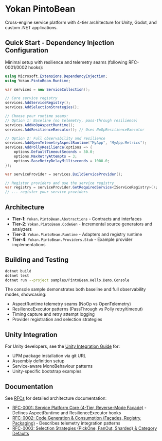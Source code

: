 # Yokan PintoBean

Cross-engine service platform with 4-tier architecture for Unity, Godot, and custom .NET applications.

## Quick Start - Dependency Injection Configuration

Minimal setup with resilience and telemetry seams (following RFC-0001/0002 hooks):

```csharp
using Microsoft.Extensions.DependencyInjection;
using Yokan.PintoBean.Runtime;

var services = new ServiceCollection();

// Core service registry
services.AddServiceRegistry();
services.AddSelectionStrategies();

// Choose your runtime seams:
// Option 1: Baseline (no telemetry, pass-through resilience)
services.AddNoOpAspectRuntime();
services.AddResilienceExecutor(); // Uses NoOpResilienceExecutor

// Option 2: Full observability and resilience
services.AddOpenTelemetryAspectRuntime("MyApp", "MyApp.Metrics");
services.AddPollyResilience(options => {
    options.DefaultTimeoutSeconds = 30.0;
    options.MaxRetryAttempts = 3;
    options.BaseRetryDelayMilliseconds = 1000.0;
});

var serviceProvider = services.BuildServiceProvider();

// Register providers and use the service registry
var registry = serviceProvider.GetRequiredService<IServiceRegistry>();
// ... register your service providers
```

## Architecture

- **Tier-1**: `Yokan.PintoBean.Abstractions` - Contracts and interfaces
- **Tier-2**: `Yokan.PintoBean.CodeGen` - Incremental source generators and analyzers  
- **Tier-3**: `Yokan.PintoBean.Runtime` - Adapters and registry runtime
- **Tier-4**: `Yokan.PintoBean.Providers.Stub` - Example provider implementations

## Building and Testing

```bash
dotnet build
dotnet test
dotnet run --project samples/PintoBean.Hello.Demo.Console
```

The console sample demonstrates both baseline and full observability modes, showcasing:
- AspectRuntime telemetry seams (NoOp vs OpenTelemetry)
- ResilienceExecutor patterns (PassThrough vs Polly retry/timeout)
- Timing capture and retry attempt logging
- Provider registration and selection strategies

## Unity Integration

For Unity developers, see the [Unity Integration Guide](../../UNITY.md) for:
- UPM package installation via git URL
- Assembly definition setup
- Service-aware MonoBehaviour patterns
- Unity-specific bootstrap examples

## Documentation

See [RFCs](docs/rfcs/) for detailed architecture documentation:

- [RFC-0001: Service Platform Core (4-Tier, Reverse-Mode Façade)](docs/rfcs/rfc-0001-service-platform-core.md) - Defines AspectRuntime and ResilienceExecutor hooks
- [RFC-0002: Code Generation & Consumption (Façades, Registry, Packaging)](docs/rfcs/rfc-0002-codegen-and-consumption.md) - Describes telemetry integration patterns  
- [RFC-0003: Selection Strategies (PickOne, FanOut, Sharded) & Category Defaults](docs/rfcs/rfc-0003-selection-strategies.md)